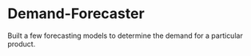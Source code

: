 # Demand-Forecaster
Built a few forecasting models to determine the demand for a particular product.
